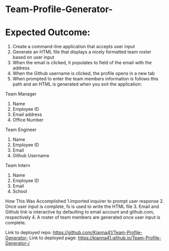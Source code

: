 # Team-Profile-Generator-
# Expected Outcome:
1. Create a command-line application that accepts user input
2. Generate an HTML file that displays a nicely formatted team roster based on user input
3. When the email is clicked, it populates to field of the email with the address
4. When the Github username is clicked, the profile opens in a new tab
5. When prompted to enter the team members information is follows this path and an HTML is generated when you exit the application:

Team Manager
1. Name
2. Employee ID
3. Email address
4. Office Number

Team Engineer
1. Name
2. Employee ID
3. Email
4. Github Username

Team Intern
1. Name
2. Employee ID
3. Email
4. School

How This Was Accomplished
1.Imported inquirer to prompt user response 
2. Once user input is complete, fs is used to write the HTML file 
3. Email and Github link is interactive by defaulting to email account and github.com, respectively 
4. A roster of team members are generated once user input is complete.

Link to deployed repo: https://github.com/Kianna41/Team-Profile-Generator- 
Link to deployed page: https://kianna41.github.io/Team-Profile-Generator-/

